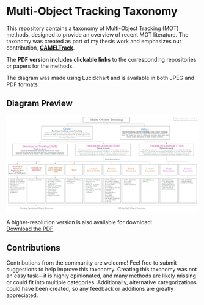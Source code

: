# Multi-Object Tracking Taxonomy  

This repository contains a taxonomy of Multi-Object Tracking (MOT) methods, designed to provide an overview of recent MOT literature. The taxonomy was created as part of my thesis work and emphasizes our contribution, **[CAMELTrack](https://github.com/TrackingLaboratory/CAMELTrack)**.  

The **PDF version includes clickable links** to the corresponding repositories or papers for the methods.  

The diagram was made using Lucidchart and is available in both JPEG and PDF formats:  

## Diagram Preview  

![MOT Taxonomy Diagram](mot_taxonomy_vladimir_somers.jpeg)  

A higher-resolution version is also available for download:  
[Download the PDF](mot_taxonomy_vladimir_somers.pdf)  

## Contributions  

Contributions from the community are welcome! Feel free to submit suggestions to help improve this taxonomy. Creating this taxonomy was not an easy task—it is highly opinionated, and many methods are likely missing or could fit into multiple categories. Additionally, alternative categorizations could have been created, so any feedback or additions are greatly appreciated.
